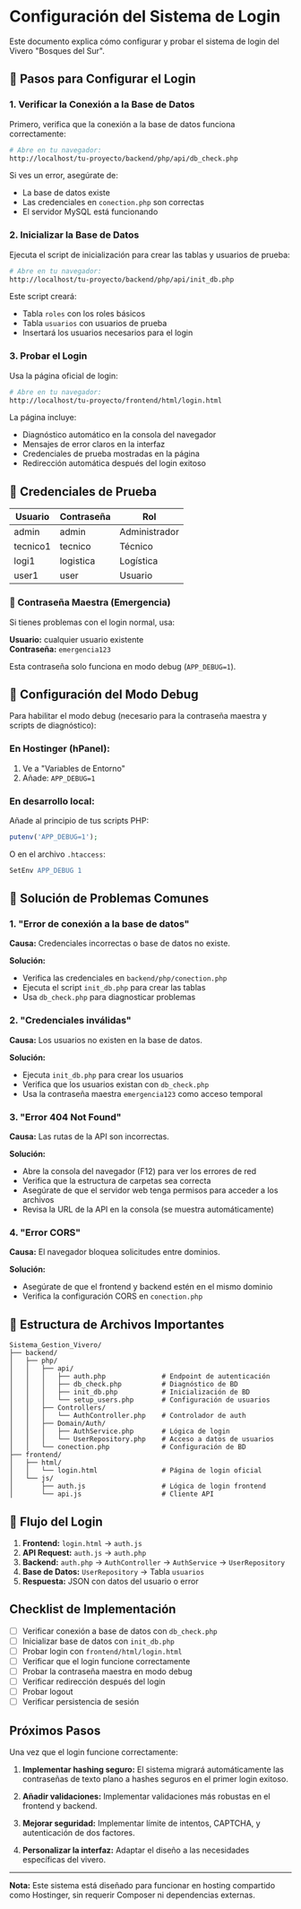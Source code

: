 # Configuración del Sistema de Login

Este documento explica cómo configurar y probar el sistema de login del Vivero "Bosques del Sur".

## 🚀 Pasos para Configurar el Login

### 1. Verificar la Conexión a la Base de Datos

Primero, verifica que la conexión a la base de datos funciona correctamente:

```bash
# Abre en tu navegador:
http://localhost/tu-proyecto/backend/php/api/db_check.php
```

Si ves un error, asegúrate de:
- La base de datos existe
- Las credenciales en `conection.php` son correctas
- El servidor MySQL está funcionando

### 2. Inicializar la Base de Datos

Ejecuta el script de inicialización para crear las tablas y usuarios de prueba:

```bash
# Abre en tu navegador:
http://localhost/tu-proyecto/backend/php/api/init_db.php
```

Este script creará:
- Tabla `roles` con los roles básicos
- Tabla `usuarios` con usuarios de prueba
- Insertará los usuarios necesarios para el login

### 3. Probar el Login

Usa la página oficial de login:

```bash
# Abre en tu navegador:
http://localhost/tu-proyecto/frontend/html/login.html
```

La página incluye:
- Diagnóstico automático en la consola del navegador
- Mensajes de error claros en la interfaz
- Credenciales de prueba mostradas en la página
- Redirección automática después del login exitoso

## 🔑 Credenciales de Prueba

| Usuario | Contraseña | Rol |
|---------|------------|-----|
| admin | admin | Administrador |
| tecnico1 | tecnico | Técnico |
| logi1 | logistica | Logística |
| user1 | user | Usuario |

### 🔑 Contraseña Maestra (Emergencia)

Si tienes problemas con el login normal, usa:

**Usuario:** cualquier usuario existente  
**Contraseña:** `emergencia123`

Esta contraseña solo funciona en modo debug (`APP_DEBUG=1`).

## 🔧 Configuración del Modo Debug

Para habilitar el modo debug (necesario para la contraseña maestra y scripts de diagnóstico):

### En Hostinger (hPanel):
1. Ve a "Variables de Entorno"
2. Añade: `APP_DEBUG=1`

### En desarrollo local:
Añade al principio de tus scripts PHP:
```php
putenv('APP_DEBUG=1');
```

O en el archivo `.htaccess`:
```apache
SetEnv APP_DEBUG 1
```

## 🐛 Solución de Problemas Comunes

### 1. "Error de conexión a la base de datos"

**Causa:** Credenciales incorrectas o base de datos no existe.

**Solución:**
- Verifica las credenciales en `backend/php/conection.php`
- Ejecuta el script `init_db.php` para crear las tablas
- Usa `db_check.php` para diagnosticar problemas

### 2. "Credenciales inválidas"

**Causa:** Los usuarios no existen en la base de datos.

**Solución:**
- Ejecuta `init_db.php` para crear los usuarios
- Verifica que los usuarios existan con `db_check.php`
- Usa la contraseña maestra `emergencia123` como acceso temporal

### 3. "Error 404 Not Found"

**Causa:** Las rutas de la API son incorrectas.

**Solución:**
- Abre la consola del navegador (F12) para ver los errores de red
- Verifica que la estructura de carpetas sea correcta
- Asegúrate de que el servidor web tenga permisos para acceder a los archivos
- Revisa la URL de la API en la consola (se muestra automáticamente)

### 4. "Error CORS"

**Causa:** El navegador bloquea solicitudes entre dominios.

**Solución:**
- Asegúrate de que el frontend y backend estén en el mismo dominio
- Verifica la configuración CORS en `conection.php`

## 📁 Estructura de Archivos Importantes

```
Sistema_Gestion_Vivero/
├── backend/
│   ├── php/
│   │   ├── api/
│   │   │   ├── auth.php              # Endpoint de autenticación
│   │   │   ├── db_check.php          # Diagnóstico de BD
│   │   │   ├── init_db.php           # Inicialización de BD
│   │   │   └── setup_users.php       # Configuración de usuarios
│   │   ├── Controllers/
│   │   │   └── AuthController.php    # Controlador de auth
│   │   ├── Domain/Auth/
│   │   │   ├── AuthService.php       # Lógica de login
│   │   │   └── UserRepository.php    # Acceso a datos de usuarios
│   │   └── conection.php             # Configuración de BD
├── frontend/
│   ├── html/
│   │   └── login.html                # Página de login oficial
│   └── js/
│       ├── auth.js                   # Lógica de login frontend
│       └── api.js                    # Cliente API
```

## 🔄 Flujo del Login

1. **Frontend:** `login.html` → `auth.js`
2. **API Request:** `auth.js` → `auth.php`
3. **Backend:** `auth.php` → `AuthController` → `AuthService` → `UserRepository`
4. **Base de Datos:** `UserRepository` → Tabla `usuarios`
5. **Respuesta:** JSON con datos del usuario o error

## Checklist de Implementación

- [ ] Verificar conexión a base de datos con `db_check.php`
- [ ] Inicializar base de datos con `init_db.php`
- [ ] Probar login con `frontend/html/login.html`
- [ ] Verificar que el login funcione correctamente
- [ ] Probar la contraseña maestra en modo debug
- [ ] Verificar redirección después del login
- [ ] Probar logout
- [ ] Verificar persistencia de sesión

## Próximos Pasos

Una vez que el login funcione correctamente:

1. **Implementar hashing seguro:** El sistema migrará automáticamente las contraseñas de texto plano a hashes seguros en el primer login exitoso.

2. **Añadir validaciones:** Implementar validaciones más robustas en el frontend y backend.

3. **Mejorar seguridad:** Implementar límite de intentos, CAPTCHA, y autenticación de dos factores.

4. **Personalizar la interfaz:** Adaptar el diseño a las necesidades específicas del vivero.

---

**Nota:** Este sistema está diseñado para funcionar en hosting compartido como Hostinger, sin requerir Composer ni dependencias externas.
